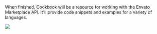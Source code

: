 When finished, Cookbook will be a resource for working with the Envato Marketplace API. It'll provide code snippets and examples for a variety of languages.

<img src=https://img.skitch.com/20120103-88wwrps4wuwr2yrd3p8gt9euue.jpg>